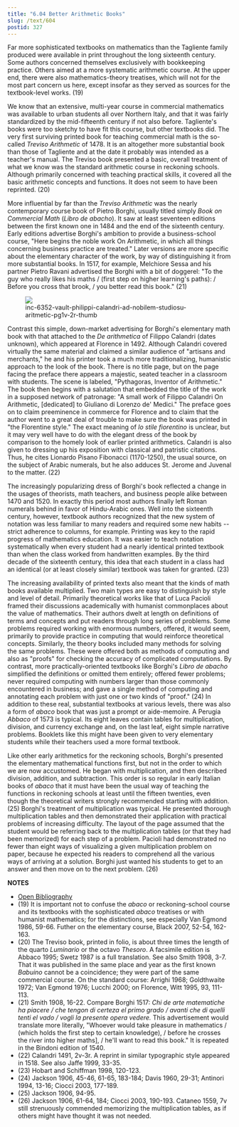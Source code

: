 ```yaml
---
title: "6.04 Better Arithmetic Books"
slug: /text/604
postid: 327
---
```

Far more sophisticated textbooks on mathematics than the Tagliente family produced were available in print throughout the long sixteenth century. Some authors concerned themselves exclusively with bookkeeping practice. Others aimed at a more systematic arithmetic course. At the upper end, there were also mathematics-theory treatises, which will not for the most part concern us here, except insofar as they served as sources for the textbook-level works. (19)

We know that an extensive, multi-year course in commercial mathematics was available to urban students all over Northern Italy, and that it was fairly standardized by the mid-fifteenth century if not also before. Tagliente's books were too sketchy to have fit this course, but other textbooks did. The very first surviving printed book for teaching commercial math is the so-called *Treviso Arithmetic* of 1478. It is an altogether more substantial book than those of Tagliente and at the date it probably was intended as a teacher's manual. The Treviso book presented a basic, overall treatment of what we know was the standard arithmetic course in reckoning schools. Although primarily concerned with teaching practical skills, it covered all the basic arithmetic concepts and functions. It does not seem to have been reprinted. (20)

More influential by far than the *Treviso Arithmetic* was the nearly contemporary course book of Pietro Borghi, usually titled simply *Book on Commercial Math* (*Libro de abacho*). It saw at least seventeen editions between the first known one in 1484 and the end of the sixteenth century. Early editions advertise Borghi's ambition to provide a business-school course, "Here begins the noble work On Arithmetic, in which all things concerning business practice are treated." Later versions are more specific about the elementary character of the work, by way of distinguishing it from more substantial books. In 1517, for example, Melchiore Sessa and his partner Pietro Ravani advertised the Borghi with a bit of doggerel: "To the guy who really likes his maths / (first step on higher learning's paths): / Before you cross that brook, / you better read this book." (21)

<figure class="mkdn-figure">
    <div onClick="createLightbox('/images_full/6.00_Chapter_Six/Inc.-6352-(Vault)-Philippi-Calandri-ad-nobilem-&amp;-studiosu-Aritmetic-pg.1v-2r.jpg','inc-6352-vault-philippi-calandri-ad-nobilem-studiosu-aritmetic-pg1v-2r-thumb')" class="mkdn-image-link" id="lbimage">
    <img class="mkdn-image" src="/images_full/6.00_Chapter_Six/Inc.-6352-(Vault)-Philippi-Calandri-ad-nobilem-&amp;-studiosu-Aritmetic-pg.1v-2r.jpg" />
    <figcaption class="mkdn-figcaption">inc-6352-vault-philippi-calandri-ad-nobilem-studiosu-aritmetic-pg1v-2r-thumb</figcaption>
    </div>
</figure>

Contrast this simple, down-market advertising for Borghi's elementary math book with that attached to the *De arithmetica* of Filippo Calandri (dates unknown), which appeared at Florence in 1492. Although Calandri covered virtually the same material and claimed a similar audience of "artisans and merchants," he and his printer took a much more traditionalizing, humanistic approach to the look of the book. There is no title page, but on the page facing the preface there appears a majestic, seated teacher in a classroom with students. The scene is labeled, "Pythagoras, Inventor of Arithmetic." The book then begins with a salutation that embedded the title of the work in a supposed network of patronage: "A small work of Filippo Calandri On Arithmetic, [dedicated] to Giuliano di Lorenzo de' Medici." The preface goes on to claim preeminence in commerce for Florence and to claim that the author went to a great deal of trouble to make sure the book was printed in "the Florentine style." The exact meaning of *lo stile fiorentino* is unclear, but it may very well have to do with the elegant dress of the book by comparison to the homely look of earlier printed arithmetics. Calandri is also given to dressing up his exposition with classical and patristic citations. Thus, he cites Lionardo Pisano Fibonacci (1170-1250), the usual source, on the subject of Arabic numerals, but he also adduces St. Jerome and Juvenal to the matter. (22)

The increasingly popularizing dress of Borghi's book reflected a change in the usages of theorists, math teachers, and business people alike between 1470 and 1520. In exactly this period most authors finally left Roman numerals behind in favor of Hindu-Arabic ones. Well into the sixteenth century, however, textbook authors recognized that the new system of notation was less familiar to many readers and required some new habits -- strict adherence to columns, for example. Printing was key to the rapid progress of mathematics education. It was easier to teach notation systematically when every student had a nearly identical printed textbook than when the class worked from handwritten examples. By the third decade of the sixteenth century, this idea that each student in a class had an identical (or at least closely similar) textbook was taken for granted. (23)

The increasing availability of printed texts also meant that the kinds of math books available multiplied. Two main types are easy to distinguish by style and level of detail. Primarily theoretical works like that of Luca Pacioli framed their discussions academically with humanist commonplaces about the value of mathematics. Their authors dwelt at length on definitions of terms and concepts and put readers through long series of problems. Some problems required working with enormous numbers, offered, it would seem, primarily to provide practice in computing that would reinforce theoretical concepts. Similarly, the theory books included many methods for solving the same problems. These were offered both as methods of computing and also as "proofs" for checking the accuracy of complicated computations. By contrast, more practically-oriented textbooks like Borghi's *Libro de abacho* simplified the definitions or omitted them entirely; offered fewer problems; never required computing with numbers larger than those commonly encountered in business; and gave a single method of computing and annotating each problem with just one or two kinds of "proof." (24) In addition to these real, substantial textbooks at various levels, there was also a form of *abaco* book that was just a prompt or aide-memoire. A Perugia *Abbaco* of 1573 is typical. Its eight leaves contain tables for multiplication, division, and currency exchange and, on the last leaf, eight simple narrative problems. Booklets like this might have been given to very elementary students while their teachers used a more formal textbook.

Like other early arithmetics for the reckoning schools, Borghi's presented the elementary mathematical functions first, but not in the order to which we are now accustomed. He began with multiplication, and then described division, addition, and subtraction. This order is so regular in early Italian books of *abaco* that it must have been the usual way of teaching the functions in reckoning schools at least until the fifteen twenties, even though the theoretical writers strongly recommended starting with addition. (25) Borghi's treatment of multiplication was typical. He presented thorough multiplication tables and then demonstrated their application with practical problems of increasing difficulty. The layout of the page assumed that the student would be referring back to the multiplication tables (or that they had been memorized) for each step of a problem. Pacioli had demonstrated no fewer than eight ways of visualizing a given multiplication problem on paper, because he expected his readers to comprehend all the various ways of arriving at a solution. Borghi just wanted his students to get to an answer and then move on to the next problem. (26)

**NOTES**
* [Open Bibliography](/bibliography.pdf)
* (19) It is important not to confuse the *abaco* or reckoning-school course and its textbooks with the sophisticated *abaco* treatises or with humanist mathematics; for the distinctions, see especially Van Egmond 1986, 59-66. Futher on the elementary course, Black 2007, 52-54, 162-163.
* (20) The Treviso book, printed in folio, is about three times the length of the quarto *Luminario* or the octavo *Thesoro*. A facsimile edition is Abbaco 1995; Swetz 1987 is a full translation. See also Smith 1908, 3-7. That it was published in the same place and year as the first known *Babuino* cannot be a coincidence; they were part of the same commercial course. On the standard course: Arrighi 1968; Goldthwaite 1972; Van Egmond 1976; Lucchi 2000; on Florence, Witt 1995, 93, 111-113.
* (21) Smith 1908, 16-22. Compare Borghi 1517: *Chi de arte matematiche ha piacere / che tengon di certeza el primo grado / avanti che di quelli tenti el vado / vogli la presente opera vedere.* This advertisement would translate more literally, "Whoever would take pleasure in mathematics / (which holds the first step to certain knowledge), / before he crosses the river into higher maths], / he'll want to read this book." It is repeated in the Bindoni edition of 1540.
* (22) Calandri 1491, 2v-3r. A reprint in similar typographic style appeared in 1518. See also Jaffe 1999, 33-35.
* (23) Hobart and Schiffman 1998, 120-123.
* (24) Jackson 1906, 45-46, 61-65, 183-184; Davis 1960, 29-31; Antinori 1994, 13-16; Ciocci 2003, 177-189.
* (25) Jackson 1906, 94-95.
* (26) Jackson 1906, 61-64, 184; Ciocci 2003, 190-193. Cataneo 1559, 7v still strenuously commended memorizing the multiplication tables, as if others might have thought it was not needed.
